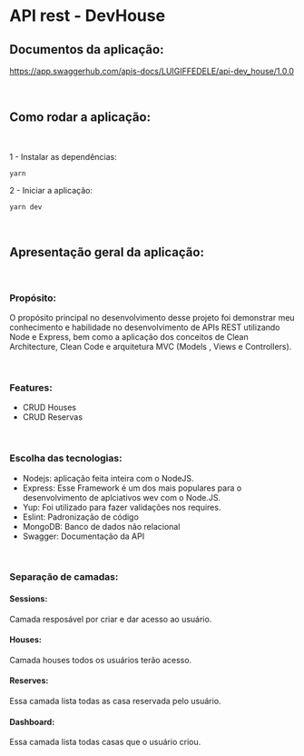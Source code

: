 # API rest - DevHouse

## Documentos da aplicação:

https://app.swaggerhub.com/apis-docs/LUIGIFFEDELE/api-dev_house/1.0.0

<br>

## Como rodar a aplicação:

<br>


1 - Instalar as dependências:

```
yarn 
```

2 - Iniciar a aplicação:

```
yarn dev
```

<br>

## Apresentação geral da aplicação:

<br>

### Propósito:

O propósito principal no desenvolvimento desse projeto foi demonstrar meu conhecimento e habilidade no desenvolvimento de APIs REST utilizando Node e Express, bem como a aplicação dos conceitos de Clean Architecture, Clean Code e arquitetura MVC (Models , Views e Controllers).

<br>

### Features:

- CRUD Houses
- CRUD Reservas

<br>

### Escolha das tecnologias:

- Nodejs: aplicação feita inteira com o NodeJS.
- Express: Esse Framework é um dos mais populares para o desenvolvimento de aplciativos wev com o Node.JS.
- Yup: Foi utilizado para fazer validações nos requires.
- Eslint: Padronização de código
- MongoDB: Banco de dados não relacional
- Swagger: Documentação da API

<br>

### Separação de camadas:

#### Sessions:

Camada resposável por criar e dar acesso ao usuário.

#### Houses:

Camada houses todos os usuários terão acesso.

#### Reserves:

Essa camada lista todas as casa reservada pelo usuário.

#### Dashboard:

Essa camada lista todas casas que o usuário criou.
